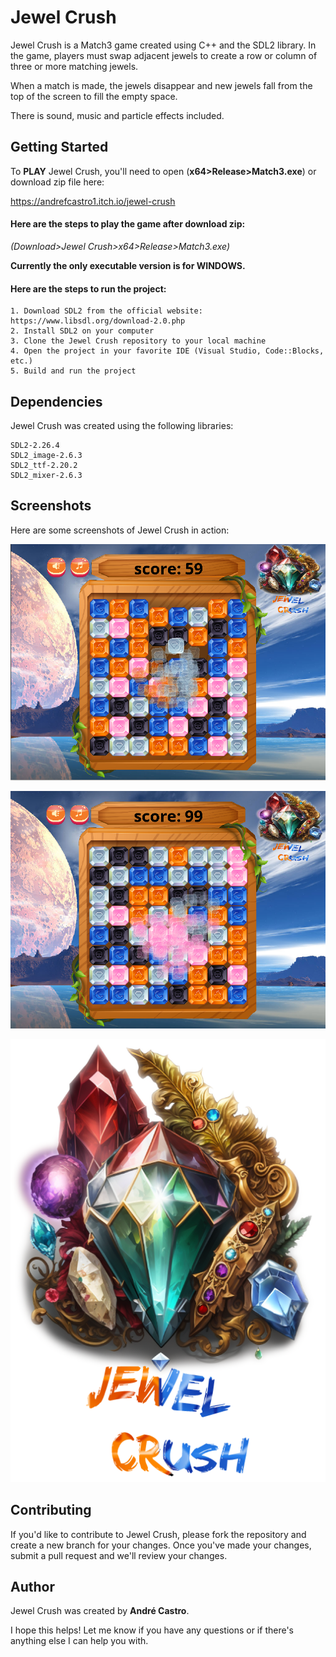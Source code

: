 # Jewel Crush
Jewel Crush is a Match3 game created using C++ and the SDL2 library. In the game, players must swap adjacent jewels to create a row or column of three or more matching jewels.

When a match is made, the jewels disappear and new jewels fall from the top of the screen to fill the empty space. 

There is sound, music and particle effects included.

## Getting Started
To **PLAY** Jewel Crush, you'll need to open (**x64>Release>Match3.exe**) or download zip file here: 

https://andrefcastro1.itch.io/jewel-crush

#### **Here are the steps to play the game after download zip:**
*(Download>Jewel Crush>x64>Release>Match3.exe)*

**Currently the only executable version is for WINDOWS.**



#### **Here are the steps to run the project:**

    1. Download SDL2 from the official website: https://www.libsdl.org/download-2.0.php
    2. Install SDL2 on your computer
    3. Clone the Jewel Crush repository to your local machine
    4. Open the project in your favorite IDE (Visual Studio, Code::Blocks, etc.)
    5. Build and run the project

## Dependencies
Jewel Crush was created using the following libraries:

    SDL2-2.26.4
    SDL2_image-2.6.3
    SDL2_ttf-2.20.2
    SDL2_mixer-2.6.3

## Screenshots
Here are some screenshots of Jewel Crush in action:

![Screenshot1](/Screenshots/Screenshot_3.png?raw=true "Screenshot1")

![Screenshot2](/Screenshots/Screenshot_4.png?raw=true "Screenshot2")

![GameLogo](/Screenshots/GameLogoJewelCrush.png?raw=true "GameLogo")

## Contributing
If you'd like to contribute to Jewel Crush, please fork the repository and create a new branch for your changes. Once you've made your changes, submit a pull request and we'll review your changes.

## Author
Jewel Crush was created by **André Castro**.

I hope this helps! Let me know if you have any questions or if there's anything else I can help you with.
